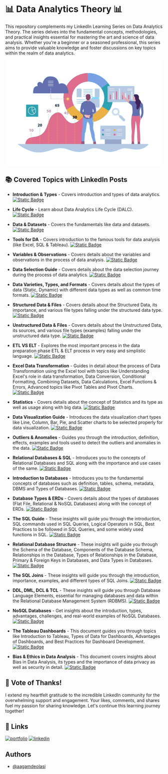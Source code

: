
# 📊 Data Analytics Theory 📊

This repository complements my LinkedIn Learning Series on Data Analytics Theory. The series delves into the fundamental concepts, methodologies, and practical insights essential for mastering the art and science of data analysis. Whether you're a beginner or a seasoned professional, this series aims to provide valuable knowledge and foster discussions on key topics within the realm of data analytics.


![Data Analytics](https://github.com/aagamdeolasi/Data_Analytics_Theory/blob/main/data%20analytics.png?raw=true)


## 📚 Covered Topics with LinkedIn Posts

- **Introduction & Types** - Covers introduction and types of data analytics. [![Static Badge](https://img.shields.io/badge/LinkedIn_Post-blue)](https://www.linkedin.com/posts/aagam-deolasi_data-analytics-introduction-types-activity-7166657940202930178-woHx?utm_source=share&utm_medium=member_desktop)

- **Life Cycle** - Learn about Data Analytics Life Cycle (DALC). [![Static Badge](https://img.shields.io/badge/LinkedIn_Post-blue)](https://www.linkedin.com/posts/aagam-deolasi_2-data-analytics-data-analytics-life-cycle-activity-7168128169013702656-488C?utm_source=share&utm_medium=member_desktop)

- **Data & Datasets** - Covers the fundamentals like data and datasets. [![Static Badge](https://img.shields.io/badge/LinkedIn_Post-blue)](https://www.linkedin.com/posts/aagam-deolasi_3-data-analytics-data-datasets-activity-7169196665042661376-VQT1?utm_source=share&utm_medium=member_desktop)

- **Tools for DA** - Covers introduction to the famous tools for data analysis (like Excel, SQL & Tableau). [![Static Badge](https://img.shields.io/badge/LinkedIn_Post-blue)](https://www.linkedin.com/posts/aagam-deolasi_4-data-analytics-tools-for-data-analysis-activity-7170289365791756288-ulLo?utm_source=share&utm_medium=member_desktop)

- **Variables & Observations** - Covers details about the variables and observations in the process of data analysis. [![Static Badge](https://img.shields.io/badge/LinkedIn_Post-blue)](https://www.linkedin.com/posts/aagam-deolasi_5-data-analytics-variables-observations-activity-7171014221441224704-ysgm?utm_source=share&utm_medium=member_desktop)

- **Data Selection Guide** - Covers details about the data selection journey during the process of data analytics. [![Static Badge](https://img.shields.io/badge/LinkedIn_Post-blue)](https://www.linkedin.com/posts/aagam-deolasi_6-data-analytics-data-selection-guide-activity-7171751013685690368-5F9j?utm_source=share&utm_medium=member_desktop)

- **Data Varieties, Types, and Formats** - Covers details about the types of data (Static, Dynamic) with different data types as well as common time formats. [![Static Badge](https://img.shields.io/badge/LinkedIn_Post-blue)](https://www.linkedin.com/posts/aagam-deolasi_7-data-analytics-data-varieties-types-activity-7172829374486921216-QyKP?utm_source=share&utm_medium=member_desktop)

- **Structured Data & Files** - Covers details about the Structured Data, its importance, and various file types falling under the structured data type. [![Static Badge](https://img.shields.io/badge/LinkedIn_Post-blue)](https://www.linkedin.com/posts/aagam-deolasi_8-data-analytics-structured-data-files-activity-7173568331046739968-WRI4?utm_source=share&utm_medium=member_desktop)

- **Unstructured Data & Files** - Covers details about the Unstructured Data, its sources, and various file types (examples) falling under the unstructured data type. [![Static Badge](https://img.shields.io/badge/LinkedIn_Post-blue)](https://www.linkedin.com/posts/aagam-deolasi_9-data-analytics-unstructured-data-activity-7174326239824941059-QB7l?utm_source=share&utm_medium=member_desktop)

- **ETL VS ELT** - Explores the most important process in the data preparation phase ETL & ELT process in very easy and simplistic language. [![Static Badge](https://img.shields.io/badge/LinkedIn_Post-blue)](https://www.linkedin.com/posts/aagam-deolasi_10-data-analytics-etl-vs-elt-activity-7175396016085487617-LWCx?utm_source=share&utm_medium=member_desktop)

- **Excel Data Transformation** - Guides in detail about the process of Data Transformation using the Excel tool with topics like Understanding Excel's role in data transformation, Data Conversion, Conditional Formatting, Combining Datasets, Data Calculations, Excel Functions & Errors, Advanced topics like Pivot Tables and Pivot Charts. [![Static Badge](https://img.shields.io/badge/LinkedIn_Post-blue)](https://www.linkedin.com/posts/aagam-deolasi_11-data-analytics-excel-data-transformation-activity-7176178578999394306-Wtyf?utm_source=share&utm_medium=member_desktop)

- **Statistics** - Covers details about the concept of Statistics and its type as well as usage along with big data. [![Static Badge](https://img.shields.io/badge/LinkedIn_Post-blue)](https://www.linkedin.com/posts/aagam-deolasi_12-data-analytics-statistics-activity-7180434659799957504-wP1n?utm_source=share&utm_medium=member_desktop)

- **Data Visualization Guide** - Introduces the data visualization chart types like Line, Column, Bar, Pie, and Scatter charts to be selected properly for data visualization. [![Static Badge](https://img.shields.io/badge/LinkedIn_Post-blue)](https://www.linkedin.com/posts/aagam-deolasi_13-data-analytics-data-visualization-guide-activity-7181167962513453056-h-jb?utm_source=share&utm_medium=member_desktop)

- **Outliers & Anomalies** - Guides you through the introduction, definition, effects, examples and tools used to detect the outliers and anomalies in the data. [![Static Badge](https://img.shields.io/badge/LinkedIn_Post-blue)](https://www.linkedin.com/posts/aagam-deolasi_14-data-analytics-outliers-anomalies-activity-7182966795765493760-Pmib?utm_source=share&utm_medium=member_desktop)

- **Relational Databases & SQL** - Introduces you to the concepts of Relational Databases and SQL along with the importance and use cases of the same. [![Static Badge](https://img.shields.io/badge/LinkedIn_Post-blue)](https://www.linkedin.com/posts/aagam-deolasi_15-data-analytics-relational-databases-activity-7183410270566846464-9WPx?utm_source=share&utm_medium=member_desktop)

- **Introduction to Databases** - Introduces you to the fundamental concepts of databases such as definition, tables, schema, metadata, DBMS and Types of Databases. [![Static Badge](https://img.shields.io/badge/LinkedIn_Post-blue)](https://www.linkedin.com/posts/aagam-deolasi_16-data-analytics-introduction-to-databases-activity-7184072270485630976-Fe2H?utm_source=share&utm_medium=member_desktop)

- **Database Types & ERDs** - Covers details about the types of databases (Flat File, Relational & NoSQL Databases) along with the concept of ERDs. [![Static Badge](https://img.shields.io/badge/LinkedIn_Post-blue)](https://www.linkedin.com/posts/aagam-deolasi_17-data-analytics-database-types-erds-activity-7184770501813190657-0vxD?utm_source=share&utm_medium=member_desktop)

- **The SQL Guide** - These insights will guide you through the introduction, SQL commands used in SQL Queries, Logical Operators in SQL, Best Practices to be followed in SQL Queries, and some widely used functions in SQL. [![Static Badge](https://img.shields.io/badge/LinkedIn_Post-blue)](https://www.linkedin.com/posts/aagam-deolasi_18-data-analytics-the-sql-guide-activity-7185520484761890816-Bhun?utm_source=share&utm_medium=member_desktop)

- **Relational Database Structure** - These insights will guide you through the Schema of the Database, Components of the Database Schema, Relationships in the Database, Types of Relationships in the Database, Primary & Foreign Keys in Databases, and Data Types in Databases. [![Static Badge](https://img.shields.io/badge/LinkedIn_Post-blue)](https://www.linkedin.com/posts/aagam-deolasi_19-data-analytics-relational-db-structure-activity-7186240756729221121-cmj8?utm_source=share&utm_medium=member_desktop)

- **The SQL Joins** - These insights will guide you through the introduction, importance, examples, and different types of SQL Joins. [![Static Badge](https://img.shields.io/badge/LinkedIn_Post-blue)](https://www.linkedin.com/posts/aagam-deolasi_20-data-analytics-the-sql-joins-activity-7186992155922427904-rxBB?utm_source=share&utm_medium=member_desktop)

- **DDL, DML, DCL & TCL** - These insights will guide you through Database Language Elements, essential for managing databases and data within the Relational Database Management System (RDBMS). [![Static Badge](https://img.shields.io/badge/LinkedIn_Post-blue)](https://www.linkedin.com/posts/aagam-deolasi_21-data-analytics-ddl-dml-dcl-tcl-activity-7188043523982614529-vt6w?utm_source=share&utm_medium=member_desktop)

- **NoSQL Databases** - Get insights about the introduction, types, advantages, challenges, and real-world examples of NoSQL Databases. [![Static Badge](https://img.shields.io/badge/LinkedIn_Post-blue)](https://www.linkedin.com/posts/aagam-deolasi_22-data-analytics-nosql-db-activity-7188778560516509696-JKYX?utm_source=share&utm_medium=member_desktop)

- **The Tableau Dashboards** - This document guides you through topics like Introduction to Tableau, Types of Data for Dashboards, Advantages of Dashboards, and Best Practices for Dashboard Development. [![Static Badge](https://img.shields.io/badge/LinkedIn_Post-blue)](https://www.linkedin.com/posts/aagam-deolasi_23-data-analytics-the-tableau-dashboards-activity-7189848676754690048-Vnrv?utm_source=share&utm_medium=member_desktop)

- **Bias & Ethics in Data Analysis** - This document covers insights about Bias in Data Analysis, its types and the importance of data privacy as well as security in detail. [![Static Badge](https://img.shields.io/badge/LinkedIn_Post-blue)](https://www.linkedin.com/posts/aagam-deolasi_24-data-analytics-bias-ethics-activity-7190622990248648704-QFI2?utm_source=share&utm_medium=member_desktop)

## 🤗 Vote of Thanks!
I extend my heartfelt gratitude to the incredible LinkedIn community for the overwhelming support and engagement. Your likes, comments, and shares fuel my passion for sharing knowledge. Let's continue this learning journey together!


## 🔗 Links
[![portfolio](https://img.shields.io/badge/my_portfolio-000?style=for-the-badge&logo=ko-fi&logoColor=white)](https://aagamdeolasi.netlify.app/)
[![linkedin](https://img.shields.io/badge/linkedin-0A66C2?style=for-the-badge&logo=linkedin&logoColor=white)](https://www.linkedin.com/in/aagam-deolasi)

## Authors
- [@aagamdeolasi](https://github.com/aagamdeolasi/)

